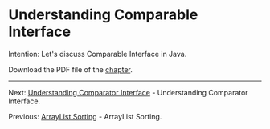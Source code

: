 # Understanding Comparable Interface

Intention: Let's discuss Comparable Interface in Java.

Download the PDF file of the [chapter](chapter_8.pdf).

<hr>

Next: [Understanding Comparator Interface](chapter_9.md "Understanding Comparator Interface") - 
Understanding Comparator Interface.

Previous: [ArrayList Sorting](chapter_7.md "ArrayList Sorting") - ArrayList Sorting.